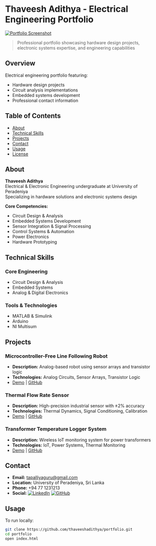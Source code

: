 # Thaveesh Adithya - Electrical Engineering Portfolio

[![Portfolio Screenshot](./src/screenshot.png)](https://your-portfolio-url.com)

> Professional portfolio showcasing hardware design projects, electronic systems expertise, and engineering capabilities

## Overview
Electrical engineering portfolio featuring:
- Hardware design projects
- Circuit analysis implementations
- Embedded systems development
- Professional contact information

## Table of Contents
- [About](#about)
- [Technical Skills](#technical-skills)
- [Projects](#projects)
- [Contact](#contact)
- [Usage](#usage)
- [License](#license)

## About
**Thaveesh Adithya**  
Electrical & Electronic Engineering undergraduate at University of Peradeniya  
Specializing in hardware solutions and electronic systems design  

**Core Competencies:**
- Circuit Design & Analysis
- Embedded Systems Development
- Sensor Integration & Signal Processing
- Control Systems & Automation
- Power Electronics
- Hardware Prototyping

## Technical Skills
### Core Engineering
- Circuit Design & Analysis 
- Embedded Systems
- Analog & Digital Electronics 

### Tools & Technologies
- MATLAB & Simulink 
- Arduino
- NI Multisum


## Projects
### Microcontroller-Free Line Following Robot
- **Description:** Analog-based robot using sensor arrays and transistor logic
- **Technologies:** Analog Circuits, Sensor Arrays, Transistor Logic
- [Demo](#) | [GitHub](#)

### Thermal Flow Rate Sensor
- **Description:** High-precision industrial sensor with ±2% accuracy
- **Technologies:** Thermal Dynamics, Signal Conditioning, Calibration
- [Demo](#) | [GitHub](#)

### Transformer Temperature Logger System
- **Description:** Wireless IoT monitoring system for power transformers
- **Technologies:** IoT, Power Systems, Thermal Monitoring
- [Demo](#) | [GitHub](#)

## Contact
- **Email:** tapalliyaguru@gmail.com
- **Location:** University of Peradeniya, Sri Lanka
- **Phone:** +94 77 1231213
- **Social:**
  [![LinkedIn](https://img.shields.io/badge/LinkedIn-0077B5?style=flat&logo=linkedin)](https://www.linkedin.com/in/thaveesh-adithya-9734b9274/)
  [![GitHub](https://img.shields.io/badge/GitHub-100000?style=flat&logo=github)](https://github.com/thaveeshadithya)

## Usage
To run locally:
```bash
git clone https://github.com/thaveeshadithya/portfolio.git
cd portfolio
open index.html

